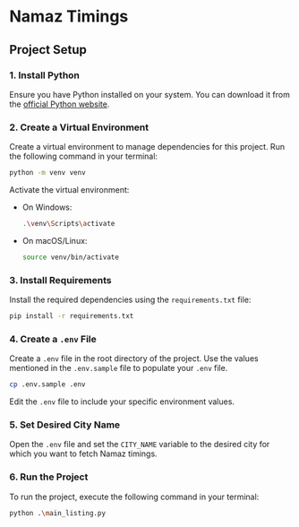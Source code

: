 # Namaz Timings

## Project Setup

### 1. Install Python
Ensure you have Python installed on your system. You can download it from the [official Python website](https://www.python.org/downloads/).

### 2. Create a Virtual Environment
Create a virtual environment to manage dependencies for this project. Run the following command in your terminal:

```bash
python -m venv venv
```

Activate the virtual environment:

- On Windows:
    ```bash
    .\venv\Scripts\activate
    ```
- On macOS/Linux:
    ```bash
    source venv/bin/activate
    ```

### 3. Install Requirements
Install the required dependencies using the `requirements.txt` file:

```bash
pip install -r requirements.txt
```

### 4. Create a `.env` File
Create a `.env` file in the root directory of the project. Use the values mentioned in the `.env.sample` file to populate your `.env` file.

```bash
cp .env.sample .env
```

Edit the `.env` file to include your specific environment values.
### 5. Set Desired City Name
Open the `.env` file and set the `CITY_NAME` variable to the desired city for which you want to fetch Namaz timings.

### 6. Run the Project
To run the project, execute the following command in your terminal:

```bash
python .\main_listing.py
```